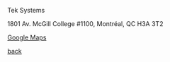 Tek Systems

1801 Av. McGill College #1100, Montréal, QC H3A 3T2

[Google Maps](https://goo.gl/maps/4gE8E9XnAg9HFN2o9)

[back](./index.html)
